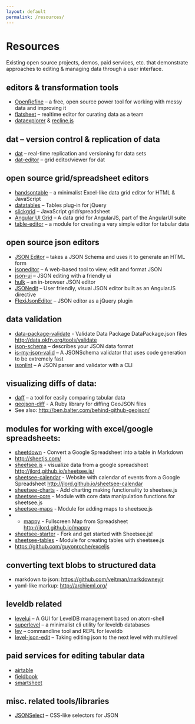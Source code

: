 ```yaml
---
layout: default
permalink: /resources/
---
```


# Resources

Existing open source projects, demos, paid services, etc. that demonstrate approaches to editing & managing data through a user interface.

## editors & transformation tools
- [OpenRefine](https://github.com/OpenRefine/OpenRefine) – a free, open source power tool for working with messy data and improving it
- [flatsheet](http://github.com/flatsheet/flatsheet) – realtime editor for curating data as a team
- [dataexplorer](https://github.com/okfn/dataexplorer) & [recline.js](http://okfnlabs.org/recline/)

## dat – version control & replication of data
- [dat](http://github.com/maxogden/dat) – real-time replication and versioning for data sets
- [dat-editor](https://github.com/maxogden/dat-editor) – grid editor/viewer for dat

## open source grid/spreadsheet editors
- [handsontable](https://github.com/handsontable/handsontable) – a minimalist Excel-like data grid editor for HTML & JavaScript
- [datatables](https://github.com/DataTables/DataTables) – Tables plug-in for jQuery
- [slickgrid](https://github.com/mleibman/SlickGrid) – JavaScript grid/spreadsheet
- [Angular UI Grid](http://ui-grid.info/) – A data grid for AngularJS, part of the AngularUI suite
- [table-editor](https://github.com/sethvincent/table-editor) – a module for creating a very simple editor for tabular data

## open source json editors
- [JSON Editor](https://github.com/jdorn/json-editor) – takes a JSON Schema and uses it to generate an HTML form
- [jsoneditor](https://github.com/josdejong/jsoneditor) – A web-based tool to view, edit and format JSON
- [json-ui](https://github.com/Canner/json-ui) – JSON editing with a friendly ui
- [hulk](https://github.com/kevinburke/hulk) – an in-browser JSON editor
- [JSONedit](https://github.com/mb21/JSONedit) – User friendly, visual JSON editor built as an AngularJS directive
- [FlexiJsonEditor](https://github.com/DavidDurman/FlexiJsonEditor) – JSON editor as a jQuery plugin

## data validation
- [data-package-validate](https://github.com/okfn/datapackage-validate) - Validate Data Package DataPackage.json files 
http://data.okfn.org/tools/validate
- [json-schema](http://json-schema.org/) – describes your JSON data format
- [is-my-json-valid](https://www.npmjs.com/package/is-my-json-valid) – A JSONSchema validator that uses code generation to be extremely fast
- [jsonlint](https://github.com/zaach/jsonlint) – A JSON parser and validator with a CLI

## visualizing diffs of data:
- [daff](http://paulfitz.github.io/daff/) – a tool for easily comparing tabular data
- [geojson-diff](https://github.com/benbalter/geojson-diff) - A Ruby library for diffing GeoJSON files
 - See also: http://ben.balter.com/behind-github-geojson/

## modules for working with excel/google spreadsheets:
- [sheetdown](https://github.com/jlord/sheetdown) - Convert a Google Spreadsheet into a table in Markdown
- http://sheetjs.com/
- [sheetsee.js](https://github.com/jlord/sheetsee.js) - visualize data from a google spreadsheet 
http://jlord.github.io/sheetsee.js/
 - [sheetsee-calendar](https://github.com/jlord/sheetsee-calendar) - Website with calendar of events from a Google Spreadsheet 
http://jlord.github.io/sheetsee-calendar	
 - [sheetsee-charts](https://github.com/jlord/sheetsee-charts) - Add charting making functionality to sheetsee.js
 - [sheetsee-core](https://github.com/jlord/sheetsee-core) - Module with core data manipulation functions for sheetsee.js
 - [sheetsee-maps](https://github.com/jlord/sheetsee-maps) - Module for adding maps to sheetsee.js
  - - [mappy](https://github.com/jlord/mappy) - Fullscreen Map from Spreadsheet 
http://jlord.github.io/mappy
 - [sheetsee-starter](https://github.com/jlord/sheetsee-starter) - Fork and get started with Sheetsee.js!
 - [sheetsee-tables](https://github.com/jlord/sheetsee-tables) - Module for creating tables with sheetsee.js
- https://github.com/guyonroche/exceljs

## converting text blobs to structured data
- markdown to json: https://github.com/veltman/markdowneyjr
- yaml-like markup: http://archieml.org/

## leveldb related
- [levelui](https://github.com/hij1nx/levelui) – A GUI for LevelDB management based on atom-shell
- [superlevel](https://www.npmjs.com/package/superlevel) – a minimalist cli utility for leveldb databases
- [lev](https://www.npmjs.com/package/lev) – commandline tool and REPL for leveldb
- [level-json-edit](https://github.com/thlorenz/level-json-edit) – Taking editing json to the next level with multilevel

## paid services for editing tabular data
- [airtable](https://airtable.com/)
- [fieldbook](https://fieldbookapp.com/)
- [smartsheet](https://www.smartsheet.com/)

## misc. related tools/libraries
- [JSONSelect](https://github.com/lloyd/JSONSelect) – CSS-like selectors for JSON

